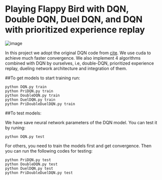 # Playing Flappy Bird with DQN, Double DQN, Duel DQN, and DQN with prioritized experience replay
![image](https://github.com/AlbertSun0930/Playing-Flappy-Bird-with-DQN-Double-DQN-Duel-DQN-and-DQN-with-prioritized-experience-replay/blob/main/duration/GIF%202023-5-2%2017-13-46.gif)


In this project we adopt the original DQN code from [cite](https://github.com/hardlyrichie/pytorch-flappy-bird). We use cuda to achieve much faster convergence.   We also implement 4 algorithms combined with DQN by ourselves, i.e, double-DQN, prioritized experience replay, dueling network architecture and integration of them.  

##To get models to start training run:

```
python DQN.py train
python PriDQN.py train
python DoubleDQN.py train
python DuelDQN.py train
python PriDoubleDuelDQN.py train
```

##To test models:

We have save neural network parameters of the DQN model. You can test it by runing:  
```
python DQN.py test
```

For others, you need to train the models first and get convergence. Then you can run the following codes for testing:
```
python PriDQN.py test
python DoubleDQN.py test
python DuelDQN.py test
python PriDoubleDuelDQN.py test
```
